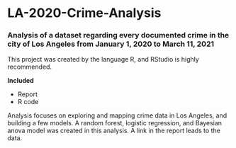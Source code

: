 # LA-2020-Crime-Analysis
### Analysis of a dataset regarding every documented crime in the city of Los Angeles from January 1, 2020 to March 11, 2021

This project was created by the language R, and RStudio is highly recommended.

**Included** 

- Report 
- R code 

Analysis focuses on exploring and mapping crime data in Los Angeles, and building a few models. A random forest, logistic regression, and Bayesian anova model was created in this analysis. A link in the report leads to the data.
